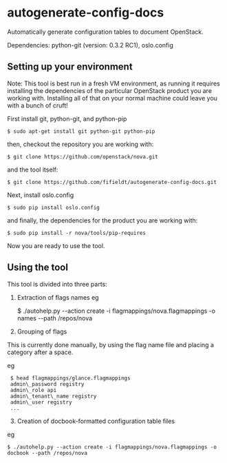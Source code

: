 autogenerate-config-docs
========================

Automatically generate configuration tables to document OpenStack.


Dependencies: python-git (version: 0.3.2 RC1), oslo.config

Setting up your environment
---------------------------

Note: This tool is best run in a fresh VM environment, as running it
 requires installing the dependencies of the particular OpenStack
 product you are working with. Installing all of that on your normal
machine could leave you with a bunch of cruft!

First install git, python-git, and python-pip

    $ sudo apt-get install git python-git python-pip

then, checkout the repository you are working with:

    $ git clone https://github.com/openstack/nova.git

and the tool itself:

    $ git clone https://github.com/fifieldt/autogenerate-config-docs.git

Next, install oslo.config

    $ sudo pip install oslo.config

and finally, the dependencies for the product you are working with:

    $ sudo pip install -r nova/tools/pip-requires

Now you are ready to use the tool.


Using the tool
--------------

This tool is divided into three parts:

1) Extraction of flags names
eg

    $ ./autohelp.py --action create -i flagmappings/nova.flagmappings -o names --path /repos/nova

2) Grouping of flags

This is currently done manually, by using the flag name file and placing
a category after a space.

eg

     $ head flagmappings/glance.flagmappings 
     admin\_password registry
     admin\_role api
     admin\_tenant\_name registry
     admin\_user registry
     ...

3) Creation of docbook-formatted configuration table files

eg

    $ ./autohelp.py --action create -i flagmappings/nova.flagmappings -o docbook --path /repos/nova

